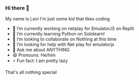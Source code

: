 ### Hi there 👋
My name is Levi I'm just some kid that likes coding
- 🔭 I’m currently working on netplay for EmulatorJS on Replit
- 🌱 I’m currently learning Python on Sololearn!
- 👯 I’m looking to collaborate on Nothing at this time
- 🤔 I’m looking for help with Net play for emulatorjs
- 💬 Ask me about ANYTHING
- 😄 Pronouns: He/him
- ⚡ Fun fact: I am pretty lazy


That's all nothing special






